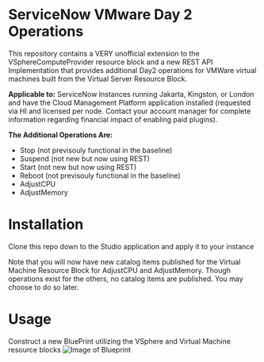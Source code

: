 # ServiceNow VMware Day 2 Operations

This repository contains a VERY unofficial extension to the VSphereComputeProvider resource block and a new REST API Implementation that provides additional Day2 operations for VMWare virtual machines built from the Virtual Server Resource Block.

**Applicable to:** ServiceNow Instances running Jakarta, Kingston, or London and have the Cloud Management Platform application installed (requested via HI and licensed per node. Contact your account manager for complete information regarding financial impact of enabling paid plugins).

**The Additional Operations Are:**
- Stop (not previsouly functional in the baseline)
- Suspend (not new but now using REST)
- Start (not new but now using REST)
- Reboot (not previsouly functional in the baseline)
- AdjustCPU
- AdjustMemory

# Installation
Clone this repo down to the Studio application and apply it to your instance

Note that you will now have new catalog items published for the Virtual Machine Resource Block for AdjustCPU and AdjustMemory.  Though operations exist for the others, no catalog items are published. You may choose to do so later.

# Usage
Construct a new BluePrint utilizing the VSphere and Virtual Machine resource blocks
![Image of Blueprint](https://raw.githubusercontent.com/coryforsythe/sn-vmware-day2/master/imgs/bp.png)
